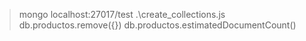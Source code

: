 > mongo localhost:27017/test .\create_collections.js
> db.productos.remove({})
> db.productos.estimatedDocumentCount()  